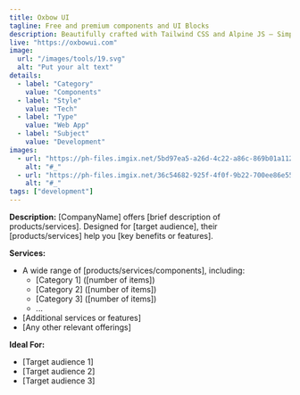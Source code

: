 ```yaml
---
title: Oxbow UI
tagline: Free and premium components and UI Blocks
description: Beautifully crafted with Tailwind CSS and Alpine JS — Simple & easy tocustomise.
live: "https://oxbowui.com"
image:
  url: "/images/tools/19.svg"
  alt: "Put your alt text"
details:
  - label: "Category"
    value: "Components"
  - label: "Style"
    value: "Tech"
  - label: "Type"
    value: "Web App"
  - label: "Subject"
    value: "Development"
images:
  - url: "https://ph-files.imgix.net/5bd97ea5-a26d-4c22-a86c-869b01a11218.png?auto=compress&codec=mozjpeg&cs=strip&auto=format&fm=pjpg&w=1100&h=825&fit=max&dpr=1"
    alt: "#_"
  - url: "https://ph-files.imgix.net/36c54682-925f-4f0f-9b22-700ee86e55bd.png?auto=compress&codec=mozjpeg&cs=strip&auto=format&fm=pjpg&w=1100&h=825&fit=max&dpr=1"
    alt: "#_"
tags: ["development"]
---
```


**Description:**
[CompanyName] offers [brief description of products/services]. Designed for [target audience], their [products/services] help you [key benefits or features].

**Services:**
- A wide range of [products/services/components], including:
  - [Category 1] ([number of items])
  - [Category 2] ([number of items])
  - [Category 3] ([number of items])
  - ...
- [Additional services or features]
- [Any other relevant offerings]

**Ideal For:**
- [Target audience 1]
- [Target audience 2]
- [Target audience 3]